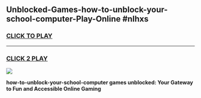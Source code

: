 
## Unblocked-Games-how-to-unblock-your-school-computer-Play-Online #nlhxs
<h3>
<a href="https://news.freeplayer.one?title=how-to-unblock-your-school-computer&ref=3">CLICK TO PLAY</a></h3>
<hr>

<h3>
<a href="https://news.freeplayer.one?title=how-to-unblock-your-school-computer&ref=3">CLICK 2 PLAY</a>
  
</h3>

<a href="https://news.freeplayer.one?title=how-to-unblock-your-school-computer&ref=3"><img src="https://clearcache.store/games.png"></a>


**how-to-unblock-your-school-computer games unblocked: Your Gateway to Fun and Accessible Online Gaming**
